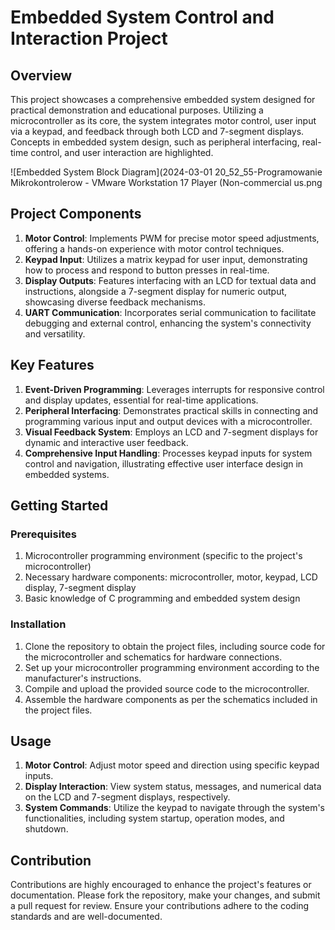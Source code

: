 
# Embedded System Control and Interaction Project

## Overview

This project showcases a comprehensive embedded system designed for practical demonstration and educational purposes. Utilizing a microcontroller as its core, the system integrates motor control, user input via a keypad, and feedback through both LCD and 7-segment displays. Concepts in embedded system design, such as peripheral interfacing, real-time control, and user interaction are highlighted.

![Embedded System Block Diagram](2024-03-01 20_52_55-Programowanie Mikrokontrolerow - VMware Workstation 17 Player (Non-commercial us.png

## Project Components

1. **Motor Control**: Implements PWM for precise motor speed adjustments, offering a hands-on experience with motor control techniques.
2. **Keypad Input**: Utilizes a matrix keypad for user input, demonstrating how to process and respond to button presses in real-time.
3. **Display Outputs**: Features interfacing with an LCD for textual data and instructions, alongside a 7-segment display for numeric output, showcasing diverse feedback mechanisms.
4. **UART Communication**: Incorporates serial communication to facilitate debugging and external control, enhancing the system's connectivity and versatility.

## Key Features

1. **Event-Driven Programming**: Leverages interrupts for responsive control and display updates, essential for real-time applications.
2. **Peripheral Interfacing**: Demonstrates practical skills in connecting and programming various input and output devices with a microcontroller.
3. **Visual Feedback System**: Employs an LCD and 7-segment displays for dynamic and interactive user feedback.
4. **Comprehensive Input Handling**: Processes keypad inputs for system control and navigation, illustrating effective user interface design in embedded systems.

## Getting Started

### Prerequisites

1. Microcontroller programming environment (specific to the project's microcontroller)
2. Necessary hardware components: microcontroller, motor, keypad, LCD display, 7-segment display
3. Basic knowledge of C programming and embedded system design

### Installation

1. Clone the repository to obtain the project files, including source code for the microcontroller and schematics for hardware connections.
2. Set up your microcontroller programming environment according to the manufacturer's instructions.
3. Compile and upload the provided source code to the microcontroller.
4. Assemble the hardware components as per the schematics included in the project files.

## Usage

1. **Motor Control**: Adjust motor speed and direction using specific keypad inputs.
2. **Display Interaction**: View system status, messages, and numerical data on the LCD and 7-segment displays, respectively.
3. **System Commands**: Utilize the keypad to navigate through the system's functionalities, including system startup, operation modes, and shutdown.

## Contribution

Contributions are highly encouraged to enhance the project's features or documentation. Please fork the repository, make your changes, and submit a pull request for review. Ensure your contributions adhere to the coding standards and are well-documented.
